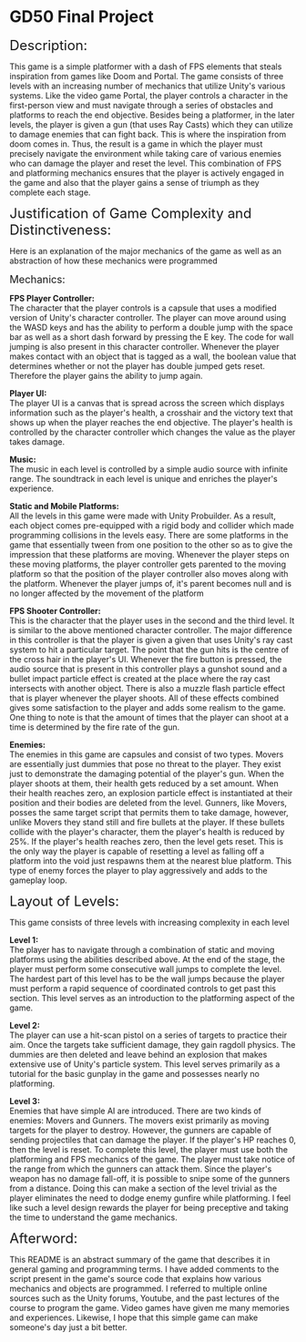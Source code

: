 <h1> GD50 Final Project </h1> 

<font size="5"> Description: </font> 

This game is a simple platformer with a dash of FPS elements that steals inspiration from games like Doom and Portal. The game consists of three levels with an increasing number of mechanics that utilize Unity's various systems. Like the video game Portal, the player controls a character in the first-person view and must navigate through a series of obstacles and platforms to reach the end objective. Besides being a platformer, in the later levels, the player is given a gun (that uses Ray Casts) which they can utilize to damage enemies that can fight back. This is where the inspiration from doom comes in. Thus, the result is a game in which the player must precisely navigate the environment while taking care of various enemies who can damage the player and reset the level. This combination of FPS and platforming mechanics ensures that the player is actively engaged in the game and also that the player gains a sense of triumph as they complete each stage.

<font size="5"> Justification of Game Complexity and Distinctiveness: </font> 

Here is an explanation of the major mechanics of the game as well as an abstraction of how these mechanics were programmed

<font size = "4"> Mechanics: </font>

**FPS Player Controller:** <br/>
The character that the player controls is a capsule that uses a modified version of Unity's character controller. The player can move around using the WASD keys and has the ability to perform a double jump with the space bar as well as a short dash forward by pressing the E key. The code for wall jumping is also present in this character controller. Whenever the player makes contact with an object that is tagged as a wall, the boolean value that determines whether or not the player has double jumped gets reset. Therefore the player gains the ability to jump again.

**Player UI:** <br/>
The player UI is a canvas that is spread across the screen which displays information such as the player's health, a crosshair and the victory text that shows up when the player reaches the end objective. The player's health is controlled by the character controller which changes the value as the player takes damage.

**Music:** <br/>
The music in each level is controlled by a simple audio source with infinite range. The soundtrack in each level is unique and enriches the player's experience.

**Static and Mobile Platforms:** <br/>
All the levels in this game were made with Unity Probuilder. As a result, each object comes pre-equipped with a rigid body and collider which made programming collisions in the levels easy. There are some platforms in the game that essentially tween from one position to the other so as to give the impression that these platforms are moving. Whenever the player steps on these moving platforms, the player controller gets parented to the moving platform so that the position of the player controller also moves along with the platform. Whenever the player jumps of, it's parent becomes null and is no longer affected by the movement of the platform

**FPS Shooter Controller:** <br/>
This is the character that the player uses in the second and the third level. It is similar to the above mentioned character controller. The major difference in this controller is that the player is given a given that uses Unity's ray cast system to hit a particular target. The point that the gun hits is the centre of the cross hair in the player's UI. Whenever the fire button is pressed, the audio source that is present in this controller plays a gunshot sound and a bullet impact particle effect is created at the place where the ray cast intersects with another object. There is also a muzzle flash particle effect that is player whenever the player shoots. All of these effects combined gives some satisfaction to the player and adds some realism to the game. One thing to note is that the amount of times that the player can shoot at a time is determined by the fire rate of the gun. 

**Enemies:** <br/>
The enemies in this game are capsules and consist of two types. Movers are essentially just dummies that pose no threat to the player. They exist just to demonstrate the damaging potential of the player's gun. When the player shoots at them, their health gets reduced by a set amount. When their health reaches zero, an explosion particle effect is instantiated at their position and their bodies are deleted from the level. Gunners, like Movers, posses the same target script that permits them to take damage, however, unlike Movers they stand still and fire bullets at the player. If these bullets collide with the player's character, them the player's health is reduced by 25%. If the player's health reaches zero, then the level gets reset. This is the only way the player is capable of resetting a level as falling off a platform into the void just respawns them at the nearest blue platform. This type of enemy forces the player to play aggressively and adds to the gameplay loop.

<font size="5"> Layout of Levels: </font> 

This game consists of three levels with increasing complexity in each level

**Level 1:** <br/>
The player has to navigate through a combination of static and moving platforms using the abilities described above. At the end of the stage, the player must perform some consecutive wall jumps to complete the level. The hardest part of this level has to be the wall jumps because the player must perform a rapid sequence of coordinated controls to get past this section. This level serves as an introduction to the platforming aspect of the game.

**Level 2:** <br/>
The player can use a hit-scan pistol on a series of targets to practice their aim. Once the targets take sufficient damage, they gain ragdoll physics. The dummies are then deleted and leave behind an explosion that makes extensive use of Unity's particle system. This level serves primarily as a tutorial for the basic gunplay in the game and possesses nearly no platforming.

**Level 3:** <br/>
Enemies that have simple AI are introduced. There are two kinds of enemies: Movers and Gunners. The movers exist primarily as moving targets for the player to destroy. However, the gunners are capable of sending projectiles that can damage the player. If the player's HP reaches 0, then the level is reset. To complete this level, the player must use both the platforming and FPS mechanics of the game. The player must take notice of the range from which the gunners can attack them. Since the player's weapon has no damage fall-off, it is possible to snipe some of the gunners from a distance. Doing this can make a section of the level trivial as the player eliminates the need to dodge enemy gunfire while platforming. I feel like such a level design rewards the player for being preceptive and taking the time to understand the game mechanics.

<font size="5"> Afterword: </font> 

This README is an abstract summary of the game that describes it in general gaming and programming terms. I have added comments to the script present in the game's source code that explains how various mechanics and objects are programmed. I referred to multiple online sources such as the Unity forums, Youtube, and the past lectures of the course to program the game. 
Video games have given me many memories and experiences. Likewise, I hope that this simple game can make someone's day just a bit better.

